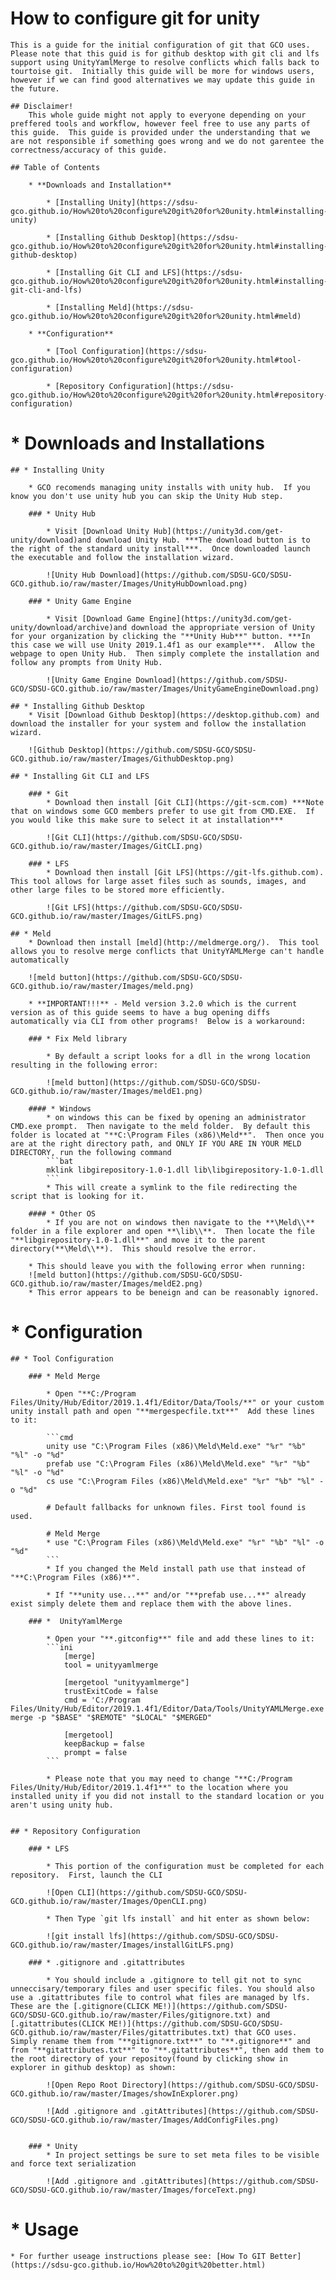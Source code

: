 # How to configure git for unity

	This is a guide for the initial configuration of git that GCO uses.  Please note that this guid is for github desktop with git cli and lfs support using UnityYamlMerge to resolve conflicts which falls back to tourtoise git.  Initially this guide will be more for windows users, however if we can find good alternatives we may update this guide in the future.

	## Disclaimer!
		This whole guide might not apply to everyone depending on your preffered tools and workflow, however feel free to use any parts of this guide.  This guide is provided under the understanding that we are not responsible if something goes wrong and we do not garentee the correctness/accuracy of this guide.
	
	## Table of Contents
	
		* **Downloads and Installation**
		
			* [Installing Unity](https://sdsu-gco.github.io/How%20to%20configure%20git%20for%20unity.html#installing-unity)
			
			* [Installing Github Desktop](https://sdsu-gco.github.io/How%20to%20configure%20git%20for%20unity.html#installing-github-desktop)
			
			* [Installing Git CLI and LFS](https://sdsu-gco.github.io/How%20to%20configure%20git%20for%20unity.html#installing-git-cli-and-lfs)
			
			* [Installing Meld](https://sdsu-gco.github.io/How%20to%20configure%20git%20for%20unity.html#meld)
		
		* **Configuration**
		
			* [Tool Configuration](https://sdsu-gco.github.io/How%20to%20configure%20git%20for%20unity.html#tool-configuration)
			
			* [Repository Configuration](https://sdsu-gco.github.io/How%20to%20configure%20git%20for%20unity.html#repository-configuration)



# * Downloads and Installations

	## * Installing Unity

		* GCO recomends managing unity installs with unity hub.  If you know you don't use unity hub you can skip the Unity Hub step.

		### * Unity Hub

			* Visit [Download Unity Hub](https://unity3d.com/get-unity/download)and download Unity Hub. ***The download button is to the right of the standard unity install***.  Once downloaded launch the executable and follow the installation wizard.

			![Unity Hub Download](https://github.com/SDSU-GCO/SDSU-GCO.github.io/raw/master/Images/UnityHubDownload.png)

		### * Unity Game Engine

			* Visit [Download Game Engine](https://unity3d.com/get-unity/download/archive)and download the appropriate version of Unity for your organization by clicking the "**Unity Hub**" button. ***In this case we will use Unity 2019.1.4f1 as our example***.  Allow the webpage to open Unity Hub.  Then simply complete the installation and follow any prompts from Unity Hub.

			![Unity Game Engine Download](https://github.com/SDSU-GCO/SDSU-GCO.github.io/raw/master/Images/UnityGameEngineDownload.png)

	## * Installing Github Desktop
		* Visit [Download Github Desktop](https://desktop.github.com) and download the installer for your system and follow the installation wizard.
	  
		![Github Desktop](https://github.com/SDSU-GCO/SDSU-GCO.github.io/raw/master/Images/GithubDesktop.png)

	## * Installing Git CLI and LFS

		### * Git
			* Download then install [Git CLI](https://git-scm.com) ***Note that on windows some GCO members prefer to use git from CMD.EXE.  If you would like this make sure to select it at installation***

			![Git CLI](https://github.com/SDSU-GCO/SDSU-GCO.github.io/raw/master/Images/GitCLI.png)

		### * LFS
			* Download then install [Git LFS](https://git-lfs.github.com).  This tool allows for large asset files such as sounds, images, and other large files to be stored more efficiently.

			![Git LFS](https://github.com/SDSU-GCO/SDSU-GCO.github.io/raw/master/Images/GitLFS.png)

	## * Meld
		* Download then install [meld](http://meldmerge.org/).  This tool allows you to resolve merge conflicts that UnityYAMLMerge can't handle automatically

		![meld button](https://github.com/SDSU-GCO/SDSU-GCO.github.io/raw/master/Images/meld.png)

		* **IMPORTANT!!!** - Meld version 3.2.0 which is the current version as of this guide seems to have a bug opening diffs automatically via CLI from other programs!  Below is a workaround:

		### * Fix Meld library
			
			* By default a script looks for a dll in the wrong location resulting in the following error:
				
			![meld button](https://github.com/SDSU-GCO/SDSU-GCO.github.io/raw/master/Images/meldE1.png)
				
		#### * Windows
			* on windows this can be fixed by opening an administrator CMD.exe prompt.  Then navigate to the meld folder.  By default this folder is located at "**C:\Program Files (x86)\Meld**".  Then once you are at the right directory path, and ONLY IF YOU ARE IN YOUR MELD DIRECTORY, run the following command 
			```bat
			mklink libgirepository-1.0-1.dll lib\libgirepository-1.0-1.dll
			``` 
			* This will create a symlink to the file redirecting the script that is looking for it.  
			
		#### * Other OS
			* If you are not on windows then navigate to the **\Meld\\** folder in a file explorer and open **\lib\\**.  Then locate the file "**libgirepository-1.0-1.dll**" and move it to the parent directory(**\Meld\\**).  This should resolve the error.
			
		* This should leave you with the following error when running:
		![meld button](https://github.com/SDSU-GCO/SDSU-GCO.github.io/raw/master/Images/meldE2.png)
		* This error appears to be beneign and can be reasonably ignored.

# * Configuration

	## * Tool Configuration
		 
		### * Meld Merge

			* Open "**C:/Program Files/Unity/Hub/Editor/2019.1.4f1/Editor/Data/Tools/**" or your custom unity install path and open "**mergespecfile.txt**"  Add these lines to it:

			```cmd
			unity use "C:\Program Files (x86)\Meld\Meld.exe" "%r" "%b" "%l" -o "%d"
			prefab use "C:\Program Files (x86)\Meld\Meld.exe" "%r" "%b" "%l" -o "%d"
			cs use "C:\Program Files (x86)\Meld\Meld.exe" "%r" "%b" "%l" -o "%d"

			# Default fallbacks for unknown files. First tool found is used.

			# Meld Merge
			* use "C:\Program Files (x86)\Meld\Meld.exe" "%r" "%b" "%l" -o "%d"
			```
			* If you changed the Meld install path use that instead of "**C:\Program Files (x86)**".

			* If "**unity use...**" and/or "**prefab use...**" already exist simply delete them and replace them with the above lines.

		### *  UnityYamlMerge

			* Open your "**.gitconfig**" file and add these lines to it:
			```ini
				[merge]
				tool = unityyamlmerge

				[mergetool "unityyamlmerge"]
				trustExitCode = false
				cmd = 'C:/Program Files/Unity/Hub/Editor/2019.1.4f1/Editor/Data/Tools/UnityYAMLMerge.exe' merge -p "$BASE" "$REMOTE" "$LOCAL" "$MERGED"
				
				[mergetool]
				keepBackup = false
				prompt = false
			```

			* Please note that you may need to change "**C:/Program Files/Unity/Hub/Editor/2019.1.4f1**" to the location where you installed unity if you did not install to the standard location or you aren't using unity hub.


	## * Repository Configuration

		### * LFS

			* This portion of the configuration must be completed for each repository.  First, launch the CLI

			![Open CLI](https://github.com/SDSU-GCO/SDSU-GCO.github.io/raw/master/Images/OpenCLI.png)

			* Then Type `git lfs install` and hit enter as shown below:

			![git install lfs](https://github.com/SDSU-GCO/SDSU-GCO.github.io/raw/master/Images/installGitLFS.png)

		### * .gitignore and .gitattributes

			* You should include a .gitignore to tell git not to sync unneccisary/temporary files and user specific files. You should also use a .gitattributes file to control what files are managed by lfs.  These are the [.gitignore(CLICK ME!)](https://github.com/SDSU-GCO/SDSU-GCO.github.io/raw/master/Files/gitignore.txt) and [.gitattributes(CLICK ME!)](https://github.com/SDSU-GCO/SDSU-GCO.github.io/raw/master/Files/gitattributes.txt) that GCO uses.  Simply rename them from "**gitignore.txt**" to "**.gitignore**" and from "**gitattributes.txt**" to "**.gitattributes**", then add them to the root directory of your repositoy(found by clicking show in explorer in github desktop) as shown:

			![Open Repo Root Directory](https://github.com/SDSU-GCO/SDSU-GCO.github.io/raw/master/Images/showInExplorer.png)

			![Add .gitignore and .gitAttributes](https://github.com/SDSU-GCO/SDSU-GCO.github.io/raw/master/Images/AddConfigFiles.png)


		### * Unity
			* In project settings be sure to set meta files to be visible and force text serialization

			![Add .gitignore and .gitAttributes](https://github.com/SDSU-GCO/SDSU-GCO.github.io/raw/master/Images/forceText.png)

# * Usage
	* For further useage instructions please see: [How To GIT Better](https://sdsu-gco.github.io/How%20to%20git%20better.html)